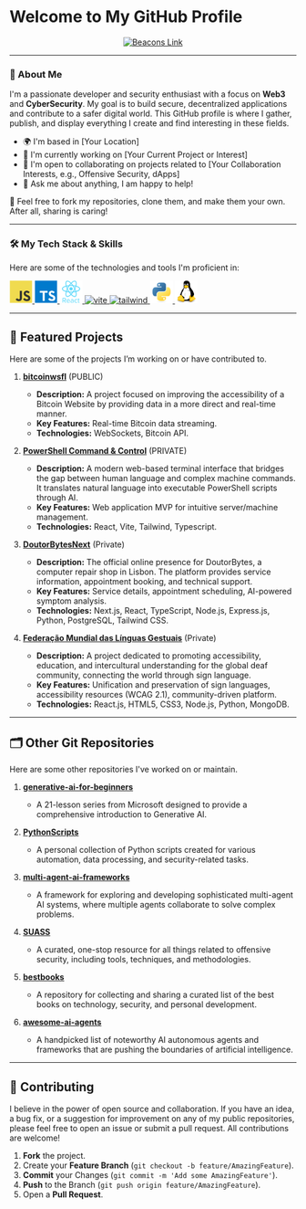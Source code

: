# Welcome to My GitHub Profile

<p align="center">
  <a href="https://beacons.ai/ricardo_leal_">
    <img src="https://img.shields.io/badge/Beacons-My%20Essential%20Links-blue?style=for-the-badge&logo=beacon" alt="Beacons Link"/>
  </a>
</p>

---

### 👋 About Me

I'm a passionate developer and security enthusiast with a focus on **Web3** and **CyberSecurity**. My goal is to build secure, decentralized applications and contribute to a safer digital world. This GitHub profile is where I gather, publish, and display everything I create and find interesting in these fields.

*   🌍 I'm based in [Your Location]
*   🚀 I'm currently working on [Your Current Project or Interest]
*   🤝 I'm open to collaborating on projects related to [Your Collaboration Interests, e.g., Offensive Security, dApps]
*   💬 Ask me about anything, I am happy to help!

🧰 Feel free to fork my repositories, clone them, and make them your own. After all, sharing is caring!

---

### 🛠️ My Tech Stack & Skills

Here are some of the technologies and tools I'm proficient in:

<p align="left">
  <a href="https://developer.mozilla.org/en-US/docs/Web/JavaScript" target="_blank" rel="noreferrer">
    <img src="https://raw.githubusercontent.com/devicons/devicon/master/icons/javascript/javascript-original.svg" alt="javascript" width="40" height="40"/>
  </a>
  <a href="https://www.typescriptlang.org/" target="_blank" rel="noreferrer">
    <img src="https://raw.githubusercontent.com/devicons/devicon/master/icons/typescript/typescript-original.svg" alt="typescript" width="40" height="40"/>
  </a>
  <a href="https://reactjs.org/" target="_blank" rel="noreferrer">
    <img src="https://raw.githubusercontent.com/devicons/devicon/master/icons/react/react-original-wordmark.svg" alt="react" width="40" height="40"/>
  </a>
    <a href="https://vitejs.dev/" target="_blank" rel="noreferrer">
    <img src="https://www.vectorlogo.zone/logos/vitejs/vitejs-icon.svg" alt="vite" width="40" height="40"/>
  </a>
  <a href="https://tailwindcss.com/" target="_blank" rel="noreferrer">
    <img src="https://www.vectorlogo.zone/logos/tailwindcss/tailwindcss-icon.svg" alt="tailwind" width="40" height="40"/>
  </a>
  <a href="https://www.python.org" target="_blank" rel="noreferrer">
    <img src="https://raw.githubusercontent.com/devicons/devicon/master/icons/python/python-original.svg" alt="python" width="40" height="40"/>
  </a>
   <a href="https://www.linux.org/" target="_blank" rel="noreferrer">
    <img src="https://raw.githubusercontent.com/devicons/devicon/master/icons/linux/linux-original.svg" alt="linux" width="40" height="40"/>
  </a>
</p>

---

## 🚀 Featured Projects

Here are some of the projects I’m working on or have contributed to.

1.  **[bitcoinwsfl](https://github.com/RLealz/bitcoinwsfl)** (PUBLIC)
    -   **Description:** A project focused on improving the accessibility of a Bitcoin Website by providing data in a more direct and real-time manner.
    -   **Key Features:** Real-time Bitcoin data streaming.
    -   **Technologies:** WebSockets, Bitcoin API.

2.  **[PowerShell Command & Control](https://github.com/RLealz/powershell-command-control)** (PRIVATE)
    -   **Description:** A modern web-based terminal interface that bridges the gap between human language and complex machine commands. It translates natural language into executable PowerShell scripts through AI.
    -   **Key Features:** Web application MVP for intuitive server/machine management.
    -   **Technologies:** React, Vite, Tailwind, Typescript.

3.  **[DoutorBytesNext](https://github.com/RLealz/DoutorBytesNext)** (Private)
    -   **Description:** The official online presence for DoutorBytes, a computer repair shop in Lisbon. The platform provides service information, appointment booking, and technical support.
    -   **Key Features:** Service details, appointment scheduling, AI-powered symptom analysis.
    -   **Technologies:** Next.js, React, TypeScript, Node.js, Express.js, Python, PostgreSQL, Tailwind CSS.

4.  **[Federação Mundial das Línguas Gestuais](https://github.com/RLealz/fmlg)** (Private)
    -   **Description:** A project dedicated to promoting accessibility, education, and intercultural understanding for the global deaf community, connecting the world through sign language.
    -   **Key Features:** Unification and preservation of sign languages, accessibility resources (WCAG 2.1), community-driven platform.
    -   **Technologies:** React.js, HTML5, CSS3, Node.js, Python, MongoDB.


---

## 🗂️ Other Git Repositories

Here are some other repositories I've worked on or maintain.

1.  **[generative-ai-for-beginners](https://github.com/RLealz/generative-ai-for-beginners)**
    -   A 21-lesson series from Microsoft designed to provide a comprehensive introduction to Generative AI.

2.  **[PythonScripts](https://github.com/RLealz/PythonScripts)**
    -   A personal collection of Python scripts created for various automation, data processing, and security-related tasks.

3.  **[multi-agent-ai-frameworks](https://github.com/RLealz/multi-agent-ai-frameworks)**
    -   A framework for exploring and developing sophisticated multi-agent AI systems, where multiple agents collaborate to solve complex problems.

4.  **[SUASS](https://github.com/RLealz/SUASS)**
    -   A curated, one-stop resource for all things related to offensive security, including tools, techniques, and methodologies.

5.  **[bestbooks](https://github.com/RLealz/bestbooks)**
    -   A repository for collecting and sharing a curated list of the best books on technology, security, and personal development.

6.  **[awesome-ai-agents](https://github.com/RLealz/awesome-ai-agents)**
    -   A handpicked list of noteworthy AI autonomous agents and frameworks that are pushing the boundaries of artificial intelligence.

---

## 🤝 Contributing

I believe in the power of open source and collaboration. If you have an idea, a bug fix, or a suggestion for improvement on any of my public repositories, please feel free to open an issue or submit a pull request. All contributions are welcome!

1.  **Fork** the project.
2.  Create your **Feature Branch** (`git checkout -b feature/AmazingFeature`).
3.  **Commit** your Changes (`git commit -m 'Add some AmazingFeature'`).
4.  **Push** to the Branch (`git push origin feature/AmazingFeature`).
5.  Open a **Pull Request**.
```
